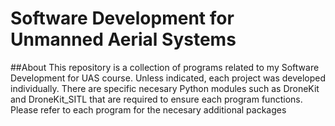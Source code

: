# Software Development for Unmanned Aerial Systems

##About
This repository is a collection of programs related to my Software Development for UAS course. Unless indicated, each project was developed individually. There are specific necesary Python modules such as DroneKit and DroneKit_SITL that are required to ensure each program functions. Please refer to each program for the necesary additional packages

